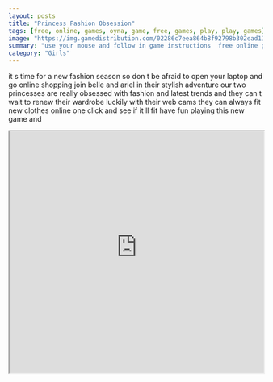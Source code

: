 ```yaml
---
layout: posts
title: "Princess Fashion Obsession"
tags: [free, online, games, oyna, game, free, games, play, play, games]
image: "https://img.gamedistribution.com/02286c7eea864b8f92798b302ead11e5.jpg"
summary: "use your mouse and follow in game instructions  free online games oyna game free games play play games"
category: "Girls"
---
```


it s time for a new fashion season so don t be afraid to open your laptop and go online shopping join belle and ariel in their stylish adventure our two princesses are really obsessed with fashion and latest trends and they can t wait to renew their wardrobe luckily with their web cams they can always fit new clothes online one click and see if it ll fit have fun playing this new game and

<iframe width="100%" height="480px;" src="https://html5.gamedistribution.com/02286c7eea864b8f92798b302ead11e5/"></iframe>